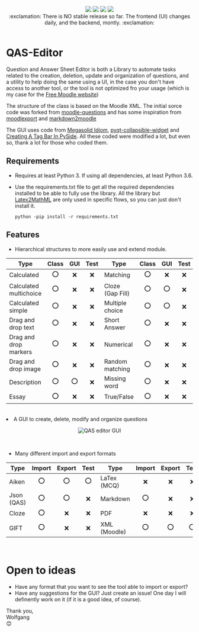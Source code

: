 <div align="center">
  <img src="https://badge.fury.io/gh/LucasWolfgang%2FQAS-editor.svg">
  <img src="https://img.shields.io/endpoint?url=https://gist.githubusercontent.com/LucasWolfgang/344598a4a0f7b92a7889d998e33417c4/raw/pylint_3.7.json">
  <img src="https://img.shields.io/endpoint?url=https://gist.githubusercontent.com/LucasWolfgang/344598a4a0f7b92a7889d998e33417c4/raw/pytest_3.7.json">
  <img src="https://img.shields.io/endpoint?url=https://gist.githubusercontent.com/LucasWolfgang/344598a4a0f7b92a7889d998e33417c4/raw/flake8_3.7.json">
</div>

<div align="center">
:exclamation: There is NO stable release so far. The frontend (UI) changes daily, and the backend, montly. :exclamation:
</div><br/>

# QAS-Editor
Question and Answer Sheet Editor is both a Library to automate tasks related to the creation, deletion, update and organization of questions, and a utility to help doing the same using a UI, in the case you don't have access to another tool, or the tool is not optimized fro your usage (which is my case for the [Free Moodle website](https://school.moodledemo.net))
 
The structure of the class is based on the Moodle XML. The initial sorce code was forked from [moodle-questions](https://github.com/gethvi/moodle-questions) and has some inspiration from [moodlexport](https://github.com/Guillaume-Garrigos/moodlexport) and [markdown2moodle](https://github.com/brunomnsilva/markdown2moodle)

The GUI uses code from [Megasolid Idiom](https://www.mfitzp.com/examples/megasolid-idiom-rich-text-editor/), [pyqt-collapsible-widget](https://github.com/By0ute/pyqt-collapsible-widget) and [Creating A Tag Bar In PySide](https://robonobodojo.wordpress.com/2018/09/11/creating-a-tag-bar-in-pyside/). All these coded were modified a lot, but even so, thank a lot for those who coded them.

## Requirements
- Requires at least Python 3. If using all dependencies, at least Python 3.6.
- Use the requirements.txt file to get all the required dependencies installed to be able to fully use the library. All the library but [Latex2MathML](https://pypi.org/project/latex2mathml/) are only used in specific flows, so you can just don't install it.

    ```python -pip install -r requirements.txt```

## Features
  - Hierarchical structures to more easily use and extend module.
 <center>
 
 |  Type                  | Class |  GUI  | Test | Type             | Class |  GUI  | Test |
 | ---------------------- | :---: | :---: | :--: | ---------------- | :---: | :---: | :--: |
 | Calculated             |  :o:  |  :x:  |  :x: | Matching         |  :o:  |  :x:  |  :x: |
 | Calculated multichoice |  :o:  |  :x:  |  :x: | Cloze (Gap Fill) |  :o:  |  :o:  |  :x: |
 | Calculated simple      |  :o:  |  :x:  |  :x: | Multiple choice  |  :o:  |  :o:  |  :x: |
 | Drag and drop text     |  :o:  |  :x:  |  :x: | Short Answer     |  :o:  |  :x:  |  :x: |
 | Drag and drop markers  |  :o:  |  :x:  |  :x: | Numerical        |  :o:  |  :x:  |  :x: |
 | Drag and drop image    |  :o:  |  :x:  |  :x: | Random matching  |  :o:  |  :x:  |  :x: |
 | Description            |  :o:  |  :o:  |  :x: | Missing word     |  :o:  |  :x:  |  :x: |
 | Essay                  |  :o:  |  :x:  |  :x: | True/False       |  :o:  |  :x:  |  :x: | 
 </center ><br/

 - A GUI to create, delete, modify and organize questions
 <center >
  
 ![QAS editor GUI](https://user-images.githubusercontent.com/39681420/170771346-1e1d532b-6745-4125-b647-d704d645e5c4.png)
 </center ><br/>

 - Many different import and export formats
 <center>
  
 |  Type      | Import | Export | Test | Type         | Import | Export | Test |
 | ---------- | :----: | :----: | :--: | ------------ | :----: | :----: | :--: |
 | Aiken      |   :o:  |   :o:  |  :o: | LaTex (MCQ)  |   :x:  |   :x:  |  :x: |
 | Json (QAS) |   :o:  |   :o:  |  :x: | Markdown     |   :o:  |   :x:  |  :x: |
 | Cloze      |   :o:  |   :x:  |  :x: | PDF          |   :x:  |   :x:  |  :x: |
 | GIFT       |   :o:  |   :x:  |  :x: | XML (Moodle) |   :o:  |   :o:  |  :o: |
</center ><br/>

# Open to ideas
  - Have any format that you want to see the tool able to import or export?
  - Have any suggestions for the GUI?
  Just create an issue! One day I will definently work on it (if it is a good idea, of course).
  
  Thank you,\
  Wolfgang\
  :blush:
